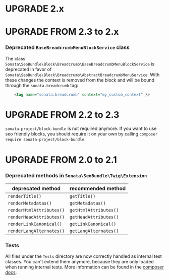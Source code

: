 UPGRADE 2.x
===========

UPGRADE FROM 2.3 to 2.x
=======================

### Deprecated `BaseBreadcrumbMenuBlockService` class

The class `Sonata\SeoBundle\Block\Breadcrumb\BaseBreadcrumbMenuBlockService` is deprecated in favor of 
`Sonata\SeoBundle\Block\Breadcrumb\AbstractBreadcrumbMenuService`.
With these changes the context is removed from the block and will be bound through the `sonata.breadcrumb` tag:

```xml
    <tag name="sonata.breadcrumb" context="my_custom_context" />
```

UPGRADE FROM 2.2 to 2.3
=======================

`sonata-project/block-bundle` is not required anymore. If you want to use seo friendly blocks,
you should require it on your own by calling `composer require sonata-project/block-bundle`.

UPGRADE FROM 2.0 to 2.1
=======================

### Deprecated methods in `Sonata\SeoBundle\Twig\Extension`

| deprecated method | recommended method |
|-------------------------|-----------------------------|
| `renderTitle()` | `getTitle()` |
| `renderMetadatas()` | `getMetadatas()` |
| `renderHtmlAttributes()` | `getHtmlAttributes()` |
| `renderHeadAttributes()` | `getHeadAttributes()` |
| `renderLinkCanonical()` | `getLinkCanonical()` |
| `renderLangAlternates()` | `getLangAlternates()` |

### Tests

All files under the ``Tests`` directory are now correctly handled as internal test classes. 
You can't extend them anymore, because they are only loaded when running internal tests. 
More information can be found in the [composer docs](https://getcomposer.org/doc/04-schema.md#autoload-dev).
